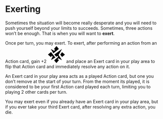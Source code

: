 # Exerting

Sometimes the situation will become really desperate
and you will need to push yourself beyond your limits
to succeeds. Sometimes, three actions won’t be
enough. That is when you will want to **exert**.

Once per turn, you may exert. To exert, after performing an action from an Action card, gain +2 ![Stress Icon](svg/icon-stress.svg "Stress")
and place an Exert card in your play area to flip that
Action card and immediately resolve any action on it.

An Exert card in your play area acts as a played
Action card, but one you don’t remove at the start
of your turn. From the moment its played, it is considered to be your first Action card played each
turn, limiting you to playing 2 other cards per turn.

You may exert even if you already have an Exert card
in your play area, but if you ever take your third Exert
card, after resolving any extra action, you die.